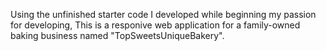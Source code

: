 Using the unfinished starter code I developed while beginning my passion for developing, This is a responive web application for a family-owned baking business named "TopSweetsUniqueBakery".
